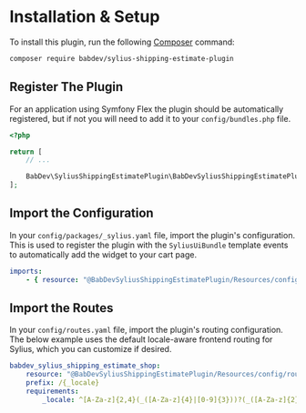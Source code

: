 # Installation & Setup

To install this plugin, run the following [Composer](https://getcomposer.org/) command:

```bash
composer require babdev/sylius-shipping-estimate-plugin
```

## Register The Plugin

For an application using Symfony Flex the plugin should be automatically registered, but if not you will need to add it to your `config/bundles.php` file.

```php
<?php

return [
    // ...

    BabDev\SyliusShippingEstimatePlugin\BabDevSyliusShippingEstimatePlugin::class => ['all' => true],
];
```

## Import the Configuration

In your `config/packages/_sylius.yaml` file, import the plugin's configuration. This is used to register the plugin with the `SyliusUiBundle` template events to automatically add the widget to your cart page.

```yaml
imports:
    - { resource: "@BabDevSyliusShippingEstimatePlugin/Resources/config/app/config.yml" }
```

## Import the Routes

In your `config/routes.yaml` file, import the plugin's routing configuration. The below example uses the default locale-aware frontend routing for Sylius, which you can customize if desired.

```yaml
babdev_sylius_shipping_estimate_shop:
    resource: "@BabDevSyliusShippingEstimatePlugin/Resources/config/routing/shop.yml"
    prefix: /{_locale}
    requirements:
        _locale: ^[A-Za-z]{2,4}(_([A-Za-z]{4}|[0-9]{3}))?(_([A-Za-z]{2}|[0-9]{3}))?$
```
